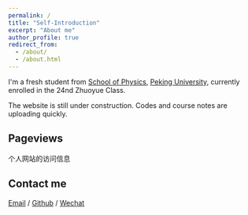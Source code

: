 ```yaml
---
permalink: /
title: "Self-Introduction"
excerpt: "About me"
author_profile: true
redirect_from: 
  - /about/
  - /about.html
---
```


I'm a fresh student from [School of Physics](https://phy.pku.edu.cn/), [Peking University](https://www.pku.edu.cn/), currently enrolled in the 24nd Zhuoyue Class. 



<!--I am very fortunate to be advised by [Prof. XXX](https://www.XXX.com/) of XXX Lab from [School of Computer Science](https://cs.pku.edu.cn/), Peking University. I was advised by [Prof. XX](https://XXX.pku.edu.cn/) from [School of Computer Science](https://cs.pku.edu.cn/), Peking University.-->

<!--You can find my CV here: [Curriculum Vitae](../assets/Curriculum_Vitae.pdf).-->

The website is still under construction. Codes and course notes are uploading quickly.

<h2>Pageviews</h2>
个人网站的访问信息
<script type="text/javascript" id="mapmyvisitors" src="//mapmyvisitors.com/map.js?d=_QA52O0eSVx0XjgP5W20eJolv8y9qUH5u4UpZzKtkhE&cl=ffffff&w=a"></script>
<h2>Contact me</h2>


[Email](mailto:2400011416@stu.pku.edu.cn) / [Github](https://github.com/mdog-dot) / [Wechat](../images/wechat.png) 

